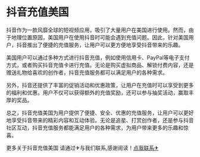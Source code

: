 # 抖音充值美国

抖音作为一款风靡全球的短视频应用，吸引了大量用户在美国进行使用。然而，由于地理位置原因，美国用户在使用抖音时可能会遇到充值问题。因此，针对美国用户，抖音推出了便捷的充值服务，让用户可以更方便地享受抖音带来的乐趣。

美国用户可以通过多种方式进行抖音充值，例如使用信用卡、PayPal等电子支付方式，或者购买抖音充值卡进行充值。无论是购买虚拟商品、解锁付费内容，还是赠送礼物给喜欢的创作者，抖音充值服务都可以满足用户的各种需求。

另外，抖音还提供了丰富的促销活动和优惠政策，让用户在充值时可以享受到更多的福利和优惠。用户不仅可以获得额外的充值奖励，还可以参与抽奖活动，赢取丰厚的奖品。

总之，抖音充值美国为用户提供了便捷、安全、优惠的充值服务，让用户可以更好地享受抖音带来的精彩内容和互动体验。无论是追星、打赏创作者，还是参与抖音社区互动，抖音充值服务都能满足用户的各种需求，为用户带来更多的乐趣和惊喜。

更多关于抖音充值美国 请通过✈与我们联系,感谢阅读！[点我联系✈](https://mail.G208.com)